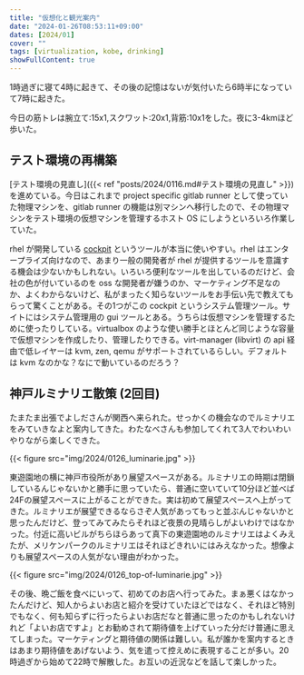 ```yaml
---
title: "仮想化と観光案内"
date: "2024-01-26T08:53:11+09:00"
dates: [2024/01]
cover: ""
tags: [virtualization, kobe, drinking]
showFullContent: true
---
```


1時過ぎに寝て4時に起きて、その後の記憶はないが気付いたら6時半になっていて7時に起きた。

今日の筋トレは腕立て:15x1,スクワット:20x1,背筋:10x1をした。夜に3-4kmほど歩いた。

## テスト環境の再構築

[テスト環境の見直し]({{< ref "posts/2024/0116.md#テスト環境の見直し" >}}) を進めている。今日はこれまで project specific gitlab runner として使っていた物理マシンを、gitlab runner の機能は別マシンへ移行したので、その物理マシンをテスト環境の仮想マシンを管理するホスト OS にしようといろいろ作業していた。

rhel が開発している [cockpit](https://cockpit-project.org/) というツールが本当に使いやすい。rhel はエンタープライズ向けなので、あまり一般の開発者が rhel が提供するツールを意識する機会は少ないかもしれない。いろいろ便利なツールを出しているのだけど、会社の色が付いているのを oss な開発者が嫌うのか、マーケティング不足なのか、よくわからないけど、私がまったく知らないツールをお手伝い先で教えてもらって驚くことがある。その1つがこの cockpit というシステム管理ツール。サイトにはシステム管理用の gui ツールとある。うちらは仮想マシンを管理するために使ったりしている。virtualbox のような使い勝手とほとんど同じような容量で仮想マシンを作成したり、管理したりできる。virt-manager (libvirt) の api 経由で低レイヤーは kvm, zen, qemu がサポートされているらしい。デフォルトは kvm なのかな？なにで動いているのだろう？

## 神戸ルミナリエ散策 (2回目)

たまたま出張でよしださんが関西へ来られた。せっかくの機会なのでルミナリエをみていきなよと案内してきた。わたなべさんも参加してくれて3人でわいわいやりながら楽しくできた。

{{< figure src="img/2024/0126_luminarie.jpg" >}}

東遊園地の横に神戸市役所があり展望スペースがある。ルミナリエの時期は閉鎖しているんじゃないかと勝手に思っていたら、普通に空いていて10分ほど並べば24Fの展望スペースに上がることができた。実は初めて展望スペースへ上がってきた。ルミナリエが展望できるならさぞ人気があってもっと並ぶんじゃないかと思ったんだけど、登ってみてみたらそれほど夜景の見晴らしがよいわけではなかった。付近に高いビルがちらほらあって真下の東遊園地のルミナリエはよくみえたが、メリケンパークのルミナリエはそれほどきれいにはみえなかった。想像よりも展望スペースの人気がない理由がわかった。

{{< figure src="img/2024/0126_top-of-luminarie.jpg" >}}

その後、晩ご飯を食べにいって、初めてのお店へ行ってみた。まぁ悪くはなかったんだけど、知人からよいお店と紹介を受けていたほどではなく、それほど特別でもなく、何も知らずに行ったらよいお店だなと普通に思ったのかもしれないけれど「よいお店ですよ」とお勧めされて期待値を上げていった分だけ普通に思えてしまった。マーケティングと期待値の関係は難しい。私が誰かを案内するときはあまり期待値をあげないよう、気を遣って控えめに表現することが多い。20時過ぎから始めて22時で解散した。お互いの近況などを話して楽しかった。
